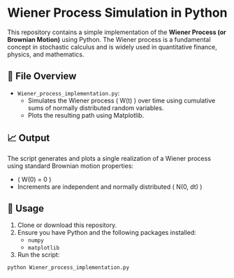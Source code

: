# Wiener Process Simulation in Python

This repository contains a simple implementation of the **Wiener Process (or Brownian Motion)** using Python. The Wiener process is a fundamental concept in stochastic calculus and is widely used in quantitative finance, physics, and mathematics.

## 📁 File Overview

- `Wiener_process_implementation.py`: 
  - Simulates the Wiener process \( W(t) \) over time using cumulative sums of normally distributed random variables.
  - Plots the resulting path using Matplotlib.

## 📈 Output

The script generates and plots a single realization of a Wiener process using standard Brownian motion properties:

- \( W(0) = 0 \)
- Increments are independent and normally distributed \( N(0, dt) \)

## 🔧 Usage

1. Clone or download this repository.
2. Ensure you have Python and the following packages installed:
   - `numpy`
   - `matplotlib`
3. Run the script:

```bash
python Wiener_process_implementation.py
